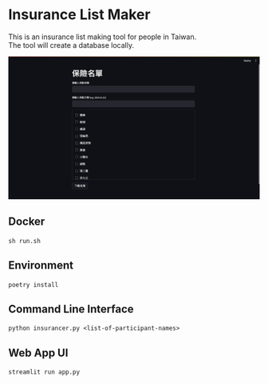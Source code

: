 # Insurance List Maker

This is an insurance list making tool for people in Taiwan.  
The tool will create a database locally.

![](./img/demo.png)

## Docker
```
sh run.sh
```

## Environment
```
poetry install
```

## Command Line Interface
```
python insurancer.py <list-of-participant-names>
```

## Web App UI
```
streamlit run app.py
```

